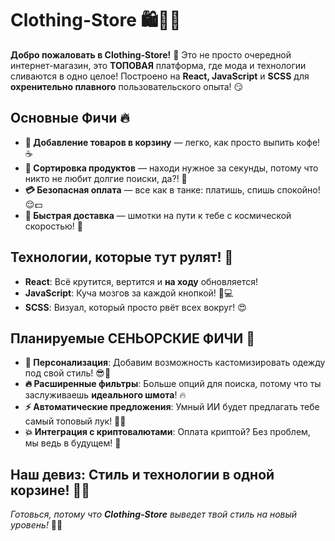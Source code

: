 # Clothing-Store 🛍️👗👖

**Добро пожаловать в Clothing-Store!** 🥳 Это не просто очередной интернет-магазин, это **ТОПОВАЯ** платформа, где мода и технологии сливаются в одно целое! Построено на **React, JavaScript** и **SCSS** для **охренительно плавного** пользовательского опыта! 😏

## Основные Фичи 🔥

- **🛒 Добавление товаров в корзину** — легко, как просто выпить кофе! ☕
- **🔄 Сортировка продуктов** — находи нужное за секунды, потому что никто не любит долгие поиски, да?! 😤
- **💳 Безопасная оплата** — все как в танке: платишь, спишь спокойно! 😌💵
- **🚚 Быстрая доставка** — шмотки на пути к тебе с космической скоростью! 🚀

## Технологии, которые тут рулят! 🧠

- **React**: Всё крутится, вертится и **на ходу** обновляется!
- **JavaScript**: Куча мозгов за каждой кнопкой! 🧠💻
- **SCSS**: Визуал, который просто рвёт всех вокруг! 😍

## Планируемые СЕНЬОРСКИЕ ФИЧИ 💎

- **👕 Персонализация**: Добавим возможность кастомизировать одежду под свой стиль! 😎🎨
- **🔥 Расширенные фильтры**: Больше опций для поиска, потому что ты заслуживаешь **идеального шмота**! 🔥
- **⚡️ Автоматические предложения**: Умный ИИ будет предлагать тебе самый топовый лук! 🤖👗
- **💥 Интеграция с криптовалютами**: Оплата криптой? Без проблем, мы ведь в будущем! 🚀

## Наш девиз: **Стиль и технологии в одной корзине!** 🛒💥

_Готовься, потому что **Clothing-Store** выведет твой стиль на новый уровень!_ 💃🕺
